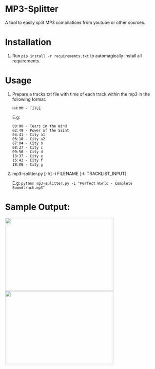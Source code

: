 # MP3-Splitter
A tool to easily split MP3 compilations from youtube or other sources.

# Installation
1. Run ` pip install -r requirements.txt ` to automagically install all requirements.

# Usage
1. Prepare a tracks.txt file with time of each track within the mp3 in the following format.

   ` HH:MM - TITLE `

   E.g:
   ```
   00:00 - Tears in the Wind
   02:49 - Power of the Saint
   04:41 - City a1
   05:10 - City a2
   07:04 - City b
   08:37 - City c
   09:56 - City d
   13:37 - City e
   15:42 - City f
   18:00 - City g
   ```
2. mp3-splitter.py [-h] -i FILENAME [-ti TRACKLIST_INPUT]

   E.g:
   `python mp3-splitter.py -i "Perfect World - Complete Soundtrack.mp3" `
   
# Sample Output:
  [<img src="https://cloud.githubusercontent.com/assets/7908951/14741201/316f520a-08c7-11e6-800f-2fca410c7fd2.png" width=355 height=240>](Example)
  [<img src="https://cloud.githubusercontent.com/assets/7908951/14741248/8bec2a8c-08c7-11e6-955f-e6afde14b062.png" width=355 height=240>](Example)
